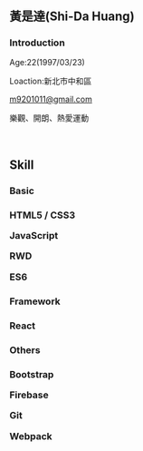 # 
<h2>黃是達(Shi-Da Huang)</h2>
<h3>Introduction</h3>
    <p>Age:22(1997/03/23)</p>
    <p>Loaction:新北市中和區</p>
    <p><a href="mailto:m9201011@gmail.com">m9201011@gmail.com</a></p>
    <p>樂觀、開朗、熱愛運動</p>
    <br/>
<h2>Skill</h2>
<h3>Basic<h3>
    <p>HTML5 / CSS3</p>
    <p>JavaScript</p>
    <p>RWD</p>
    <p>ES6</p>
<h3>Framework<h3>
    <p>React</p>
<h3>Others<h3>
    <p>Bootstrap</p>
    <p>Firebase</p>
    <p>Git</p>
    <p>Webpack</p>
    


